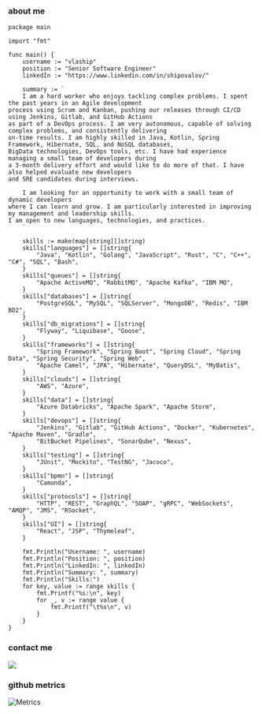 ### about me
```golang
package main

import "fmt"

func main() {
	username := "vlaship"
	position := "Senior Software Engineer"
	linkedIn := "https://www.linkedin.com/in/shipovalov/"

	summary := `
	I am a hard worker who enjoys tackling complex problems. I spent the past years in an Agile development
process using Scrum and Kanban, pushing our releases through CI/CD using Jenkins, Gitlab, and GitHub Actions
as part of a DevOps process. I am very autonomous, capable of solving complex problems, and consistently delivering
on-time results. I am highly skilled in Java, Kotlin, Spring Framework, Hibernate, SQL, and NoSQL databases,
BigData technologies, DevOps tools, etc. I have had experience managing a small team of developers during
a 3-month delivery effort and would like to do more of that. I have also helped evaluate new developers
and SRE candidates during interviews.

	I am looking for an opportunity to work with a small team of dynamic developers
where I can learn and grow. I am particularly interested in improving my management and leadership skills.
I am open to new languages, technologies, and practices.
	`

	skills := make(map[string][]string)
	skills["languages"] = []string{
		"Java", "Kotlin", "Golang", "JavaScript", "Rust", "C", "C++", "C#", "SQL", "Bash",
	}
	skills["queues"] = []string{
		"Apache ActiveMQ", "RabbitMQ", "Apache Kafka", "IBM MQ",
	}
	skills["databases"] = []string{
		"PostgreSQL", "MySQL", "SQLServer", "MongoDB", "Redis", "IBM BD2",
	}
	skills["db_migrations"] = []string{
		"Flyway", "Liquibase", "Goose",
	}
	skills["frameworks"] = []string{
		"Spring Framework", "Spring Boot", "Spring Cloud", "Spring Data", "Spring Security", "Spring Web",
		"Apache Camel", "JPA", "Hibernate", "QueryDSL", "MyBatis",
	}
	skills["clouds"] = []string{
		"AWS", "Azure",
	}
	skills["data"] = []string{
		"Azure Databricks", "Apache Spark", "Apache Storm",
	}
	skills["devops"] = []string{
		"Jenkins", "Gitlab", "GitHub Actions", "Docker", "Kubernetes", "Apache Maven", "Gradle",
		"BitBucket Pipelines", "SonarQube", "Nexus",
	}
	skills["testing"] = []string{
		"JUnit", "Mockito", "TestNG", "Jacoco",
	}
	skills["bpmn"] = []string{
		"Camunda",
	}
	skills["protocols"] = []string{
		"HTTP", "REST", "GraphQL", "SOAP", "gRPC", "WebSockets", "AMQP", "JMS", "RSocket",
	}
	skills["UI"] = []string{
	  	"React", "JSP", "Thymeleaf",
	}

	fmt.Println("Username: ", username)
	fmt.Println("Position: ", position)
	fmt.Println("LinkedIn: ", linkedIn)
	fmt.Println("Summary: ", summary)
	fmt.Println("Skills:")
	for key, value := range skills {
		fmt.Printf("%s:\n", key)
		for _, v := range value {
			fmt.Printf("\t%s\n", v)
		}
	}
}
```

### contact me
<a href="https://linkedin.com/in/shipovalov"><img src="https://img.shields.io/badge/-shipovalov-0077B5?style=flat&logo=Linkedin&logoColor=white"/></a>

### github metrics
![Metrics](https://metrics.lecoq.io/vlaship?template=classic&languages=1&base=header%2C%20activity%2C%20community%2C%20repositories%2C%20metadata&base.indepth=false&base.hireable=false&base.skip=false&languages=false&languages.limit=8&languages.threshold=0%25&languages.other=false&languages.colors=github&languages.sections=most-used&languages.indepth=false&languages.analysis.timeout=15&languages.analysis.timeout.repositories=7.5&languages.categories=markup%2C%20programming&languages.recent.categories=markup%2C%20programming&languages.recent.load=300&languages.recent.days=14&config.timezone=America%2FNew_York)
